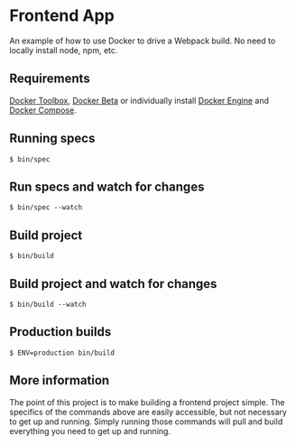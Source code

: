 # Frontend App

An example of how to use Docker to drive a Webpack build. No need to locally
install node, npm, etc.

## Requirements

[Docker Toolbox][1], [Docker Beta][2] or individually install [Docker Engine][3] and [Docker Compose][4].

## Running specs

```
$ bin/spec
```

## Run specs and watch for changes

```
$ bin/spec --watch
```

## Build project

```
$ bin/build
```

## Build project and watch for changes

```
$ bin/build --watch
```

## Production builds

```
$ ENV=production bin/build
```

## More information

The point of this project is to make building a frontend project simple. The
specifics of the commands above are easily accessible, but not necessary to get
up and running. Simply running those commands will pull and build everything
you need to get up and running.

[1]: https://beta.docker.com/
[2]: https://www.docker.com/products/docker-toolbox
[3]: https://www.docker.com/products/docker-engine
[4]: https://www.docker.com/products/docker-compose
